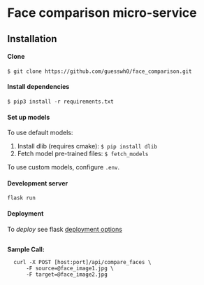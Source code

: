 # Face comparison micro-service

## Installation

#### Clone

    $ git clone https://github.com/guesswh0/face_comparison.git
    
#### Install dependencies

    $ pip3 install -r requirements.txt
    
#### Set up models

To use default models:
1. Install dlib (requires cmake): `$ pip install dlib`
2. Fetch model pre-trained files: `$ fetch_models`

To use custom models, configure `.env`.
        
    
#### Development server

    flask run

#### Deployment

To _deploy_ see flask [deployment options](https://flask.palletsprojects.com/en/1.1.x/deploying/)  


##
 **Sample Call:**
  ```
    curl -X POST [host:port]/api/compare_faces \
        -F source=@face_image1.jpg \
        -F target=@face_image2.jpg
  ```